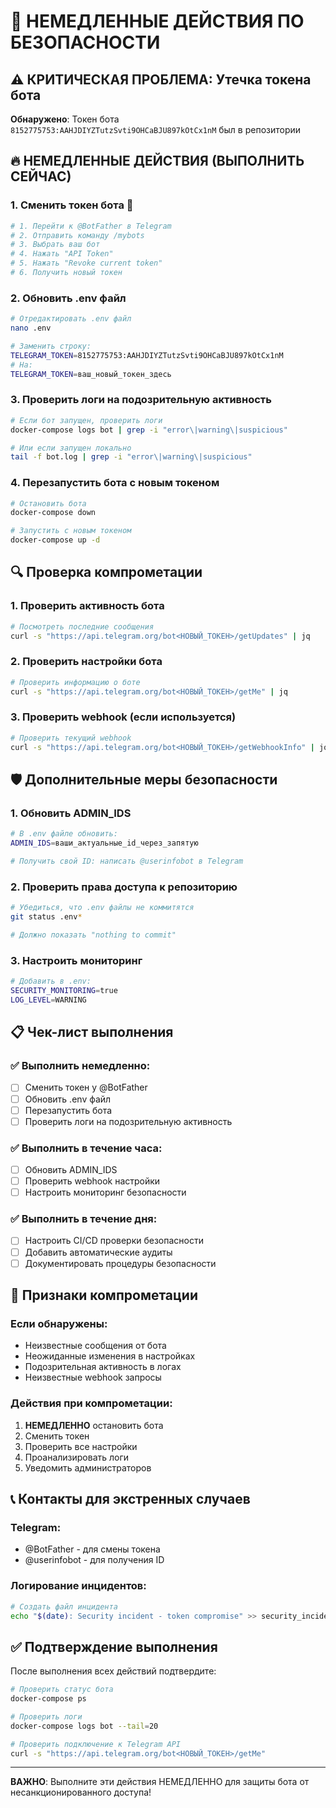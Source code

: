 # 🚨 НЕМЕДЛЕННЫЕ ДЕЙСТВИЯ ПО БЕЗОПАСНОСТИ

## ⚠️ КРИТИЧЕСКАЯ ПРОБЛЕМА: Утечка токена бота

**Обнаружено**: Токен бота `8152775753:AAHJDIYZTutzSvti9OHCaBJU897kOtCx1nM` был в репозитории

## 🔥 НЕМЕДЛЕННЫЕ ДЕЙСТВИЯ (ВЫПОЛНИТЬ СЕЙЧАС)

### 1. **Сменить токен бота** 🔄
```bash
# 1. Перейти к @BotFather в Telegram
# 2. Отправить команду /mybots
# 3. Выбрать ваш бот
# 4. Нажать "API Token"
# 5. Нажать "Revoke current token"
# 6. Получить новый токен
```

### 2. **Обновить .env файл**
```bash
# Отредактировать .env файл
nano .env

# Заменить строку:
TELEGRAM_TOKEN=8152775753:AAHJDIYZTutzSvti9OHCaBJU897kOtCx1nM
# На:
TELEGRAM_TOKEN=ваш_новый_токен_здесь
```

### 3. **Проверить логи на подозрительную активность**
```bash
# Если бот запущен, проверить логи
docker-compose logs bot | grep -i "error\|warning\|suspicious"

# Или если запущен локально
tail -f bot.log | grep -i "error\|warning\|suspicious"
```

### 4. **Перезапустить бота с новым токеном**
```bash
# Остановить бота
docker-compose down

# Запустить с новым токеном
docker-compose up -d
```

## 🔍 Проверка компрометации

### 1. **Проверить активность бота**
```bash
# Посмотреть последние сообщения
curl -s "https://api.telegram.org/bot<НОВЫЙ_ТОКЕН>/getUpdates" | jq
```

### 2. **Проверить настройки бота**
```bash
# Проверить информацию о боте
curl -s "https://api.telegram.org/bot<НОВЫЙ_ТОКЕН>/getMe" | jq
```

### 3. **Проверить webhook (если используется)**
```bash
# Проверить текущий webhook
curl -s "https://api.telegram.org/bot<НОВЫЙ_ТОКЕН>/getWebhookInfo" | jq
```

## 🛡️ Дополнительные меры безопасности

### 1. **Обновить ADMIN_IDS**
```bash
# В .env файле обновить:
ADMIN_IDS=ваши_актуальные_id_через_запятую

# Получить свой ID: написать @userinfobot в Telegram
```

### 2. **Проверить права доступа к репозиторию**
```bash
# Убедиться, что .env файлы не коммитятся
git status .env*

# Должно показать "nothing to commit"
```

### 3. **Настроить мониторинг**
```bash
# Добавить в .env:
SECURITY_MONITORING=true
LOG_LEVEL=WARNING
```

## 📋 Чек-лист выполнения

### ✅ Выполнить немедленно:
- [ ] Сменить токен у @BotFather
- [ ] Обновить .env файл
- [ ] Перезапустить бота
- [ ] Проверить логи на подозрительную активность

### ✅ Выполнить в течение часа:
- [ ] Обновить ADMIN_IDS
- [ ] Проверить webhook настройки
- [ ] Настроить мониторинг безопасности

### ✅ Выполнить в течение дня:
- [ ] Настроить CI/CD проверки безопасности
- [ ] Добавить автоматические аудиты
- [ ] Документировать процедуры безопасности

## 🚨 Признаки компрометации

### Если обнаружены:
- Неизвестные сообщения от бота
- Неожиданные изменения в настройках
- Подозрительная активность в логах
- Неизвестные webhook запросы

### Действия при компрометации:
1. **НЕМЕДЛЕННО** остановить бота
2. Сменить токен
3. Проверить все настройки
4. Проанализировать логи
5. Уведомить администраторов

## 📞 Контакты для экстренных случаев

### Telegram:
- @BotFather - для смены токена
- @userinfobot - для получения ID

### Логирование инцидентов:
```bash
# Создать файл инцидента
echo "$(date): Security incident - token compromise" >> security_incidents.log
```

## ✅ Подтверждение выполнения

После выполнения всех действий подтвердите:

```bash
# Проверить статус бота
docker-compose ps

# Проверить логи
docker-compose logs bot --tail=20

# Проверить подключение к Telegram API
curl -s "https://api.telegram.org/bot<НОВЫЙ_ТОКЕН>/getMe"
```

---

**ВАЖНО**: Выполните эти действия НЕМЕДЛЕННО для защиты бота от несанкционированного доступа! 